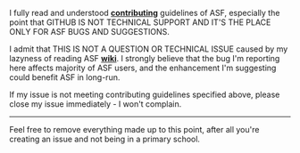 I fully read and understood **[contributing](https://github.com/JustArchi/ArchiSteamFarm/blob/master/CONTRIBUTING.md)** guidelines of ASF, especially the point that GITHUB IS NOT TECHNICAL SUPPORT AND IT'S THE PLACE ONLY FOR ASF BUGS AND SUGGESTIONS.

I admit that THIS IS NOT A QUESTION OR TECHNICAL ISSUE caused by my lazyness of reading ASF **[wiki](https://github.com/JustArchi/ArchiSteamFarm/wiki)**. I strongly believe that the bug I'm reporting here affects majority of ASF users, and the enhancement I'm suggesting could benefit ASF in long-run.

If my issue is not meeting contributing guidelines specified above, please close my issue immediately - I won't complain.

-----

Feel free to remove everything made up to this point, after all you're creating an issue and not being in a primary school.
